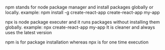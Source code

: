 <!-- TASK 3
Problem Statement
Explain the difference between npm and npx using the create-react-app code example -->
npm stands for node package manager and install packages globally or locally.
example: npm install -g create-react-app create-react-app my-app

npx is node package executer and it runs packages without installing them globally.
example: npx create-react-app my-app
It is cleaner and always uses the latest version

npm is for package installation whereas npx is for one time execution